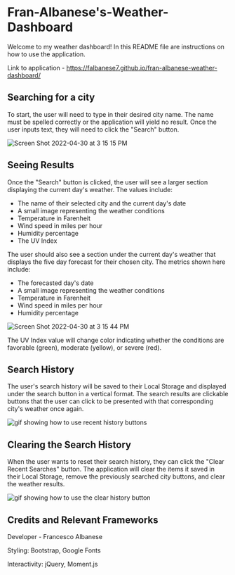 # Fran-Albanese's-Weather-Dashboard

Welcome to my weather dashboard! In this README file are instructions on how to use the application.

Link to application - https://falbanese7.github.io/fran-albanese-weather-dashboard/

## Searching for a city

To start, the user will need to type in their desired city name. The name must be spelled correctly or the application will yield no result. Once the user inputs text, they will need to click the "Search" button.

![Screen Shot 2022-04-30 at 3 15 15 PM](https://user-images.githubusercontent.com/98659683/166119955-34c3e608-602e-486f-8052-23b740bd86bd.png)

## Seeing Results

Once the "Search" button is clicked, the user will see a larger section displaying the current day's weather. The values include:

- The name of their selected city and the current day's date
- A small image representing the weather conditions
- Temperature in Farenheit
- Wind speed in miles per hour
- Humidity percentage
- The UV Index

The user should also see a section under the current day's weather that displays the five day forecast for their chosen city. The metrics shown here include:

- The forecasted day's date
- A small image representing the weather conditions
- Temperature in Farenheit
- Wind speed in miles per hour
- Humidity percentage

![Screen Shot 2022-04-30 at 3 15 44 PM](https://user-images.githubusercontent.com/98659683/166119988-837221c6-04f7-4459-a32d-1d718bbc6b47.png)

The UV Index value will change color indicating whether the conditions are favorable (green), moderate (yellow), or severe (red).

## Search History

The user's search history will be saved to their Local Storage and displayed under the search button in a vertical format. The search results are clickable buttons that the user can click to be presented with that corresponding city's weather once again.

![gif showing how to use recent history buttons](https://videoapi-muybridge.vimeocdn.com/animated-thumbnails/image/0615eb28-9257-49ce-ab4a-1d8ee0ec186c.gif?ClientID=vimeo-core-prod&Date=1651346496&Signature=da6021a0a18092199e9750526ead4aee887fb3ef)

## Clearing the Search History

When the user wants to reset their search history, they can click the "Clear Recent Searches" button. The application will clear the items it saved in their Local Storage, remove the previously searched city buttons, and clear the weather results.

![gif showing how to use the clear history button](https://videoapi-muybridge.vimeocdn.com/animated-thumbnails/image/b8582720-fa02-4437-b4ac-a09df6f3475f.gif?ClientID=vimeo-core-prod&Date=1651347860&Signature=9c5ba969cb56d489c4a6bf43e715aeb608109aeb)

## Credits and Relevant Frameworks

Developer - Francesco Albanese

Styling:
Bootstrap,
Google Fonts

Interactivity:
jQuery,
Moment.js
